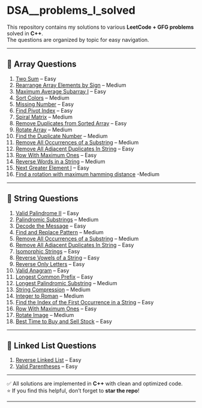 # DSA__problems_I_solved

This repository contains my solutions to various **LeetCode + GFG problems** solved in **C++**.  
The questions are organized by topic for easy navigation.  

---

## 📂 Array Questions

1. [Two Sum](https://leetcode.com/problems/two-sum/) – Easy  
2. [Rearrange Array Elements by Sign](https://leetcode.com/problems/rearrange-array-elements-by-sign/) – Medium  
3. [Maximum Average Subarray I](https://leetcode.com/problems/maximum-average-subarray-i/) – Easy  
4. [Sort Colors](https://leetcode.com/problems/sort-colors/) – Medium  
5. [Missing Number](https://leetcode.com/problems/missing-number/) – Easy  
6. [Find Pivot Index](https://leetcode.com/problems/find-pivot-index/) – Easy  
7. [Spiral Matrix](https://leetcode.com/problems/spiral-matrix/) – Medium  
8. [Remove Duplicates from Sorted Array](https://leetcode.com/problems/remove-duplicates-from-sorted-array/) – Easy  
9. [Rotate Array](https://leetcode.com/problems/rotate-array/) – Medium  
10. [Find the Duplicate Number](https://leetcode.com/problems/find-the-duplicate-number/) – Medium  
11. [Remove All Occurrences of a Substring](https://leetcode.com/problems/remove-all-occurrences-of-a-substring/) – Medium  
12. [Remove All Adjacent Duplicates In String](https://leetcode.com/problems/remove-all-adjacent-duplicates-in-string/) – Easy  
13. [Row With Maximum Ones](https://leetcode.com/problems/row-with-maximum-ones/) – Easy  
14. [Reverse Words in a String](https://leetcode.com/problems/reverse-words-in-a-string/) – Medium  
15. [Next Greater Element I](https://leetcode.com/problems/next-greater-element-i/) – Easy
16. [Find a rotation with maximum hamming distance](https://www.geeksforgeeks.org/dsa/find-a-rotation-with-maximum-hamming-distance/) -Medium 

---

## 📂 String Questions

1. [Valid Palindrome II](https://leetcode.com/problems/valid-palindrome-ii/) – Easy  
2. [Palindromic Substrings](https://leetcode.com/problems/palindromic-substrings/) – Medium  
3. [Decode the Message](https://leetcode.com/problems/decode-the-message/) – Easy  
4. [Find and Replace Pattern](https://leetcode.com/problems/find-and-replace-pattern/) – Medium  
5. [Remove All Occurrences of a Substring](https://leetcode.com/problems/remove-all-occurrences-of-a-substring/) – Medium  
6. [Remove All Adjacent Duplicates In String](https://leetcode.com/problems/remove-all-adjacent-duplicates-in-string/) – Easy  
7. [Isomorphic Strings](https://leetcode.com/problems/isomorphic-strings/) – Easy  
8. [Reverse Vowels of a String](https://leetcode.com/problems/reverse-vowels-of-a-string/) – Easy  
9. [Reverse Only Letters](https://leetcode.com/problems/reverse-only-letters/) – Easy  
10. [Valid Anagram](https://leetcode.com/problems/valid-anagram/) – Easy  
11. [Longest Common Prefix](https://leetcode.com/problems/longest-common-prefix/) – Easy  
12. [Longest Palindromic Substring](https://leetcode.com/problems/longest-palindromic-substring/) – Medium  
13. [String Compression](https://leetcode.com/problems/string-compression/) – Medium  
14. [Integer to Roman](https://leetcode.com/problems/integer-to-roman/) – Medium  
15. [Find the Index of the First Occurrence in a String](https://leetcode.com/problems/find-the-index-of-the-first-occurrence-in-a-string/) – Easy  
16. [Row With Maximum Ones](https://leetcode.com/problems/row-with-maximum-ones/) – Easy  
17. [Rotate Image](https://leetcode.com/problems/rotate-image/) – Medium  
18. [Best Time to Buy and Sell Stock](https://leetcode.com/problems/best-time-to-buy-and-sell-stock/) – Easy  

---

## 📂 Linked List Questions

1. [Reverse Linked List](https://leetcode.com/problems/reverse-linked-list/) – Easy  
2. [Valid Parentheses](https://leetcode.com/problems/valid-parentheses/) – Easy  

---

✅ All solutions are implemented in **C++** with clean and optimized code.  
⭐ If you find this helpful, don’t forget to **star the repo**!

---
